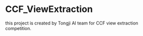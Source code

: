 # CCF_ViewExtraction
this project is created by Tongji AI team for CCF view extraction competition.
